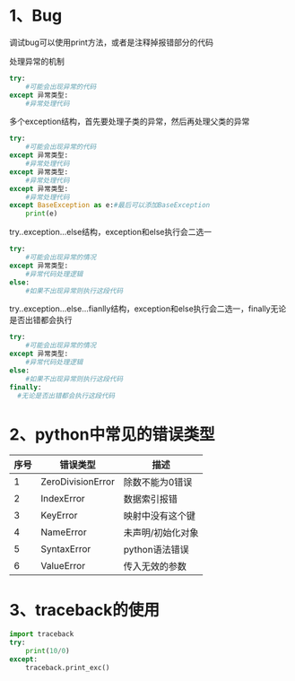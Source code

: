 # 1、Bug

调试bug可以使用print方法，或者是注释掉报错部分的代码

处理异常的机制

```python
try:
	#可能会出现异常的代码
except 异常类型:
	#异常处理代码
```



多个exception结构，首先要处理子类的异常，然后再处理父类的异常

```python
try:
	#可能会出现异常的代码
except 异常类型:
	#异常处理代码
except 异常类型:
	#异常处理代码
except 异常类型:
	#异常处理代码
except BaseException as e:#最后可以添加BaseException
	print(e)
```



try..exception...else结构，exception和else执行会二选一

```python
try:
	#可能会出现异常的情况
except 异常类型:
	#异常代码处理逻辑
else:
	#如果不出现异常则执行这段代码
```



try..exception...else...fianlly结构，exception和else执行会二选一，finally无论是否出错都会执行

```python
try:
	#可能会出现异常的情况
except 异常类型:
	#异常代码处理逻辑
else:
	#如果不出现异常则执行这段代码
finally:
  #无论是否出错都会执行这段代码

```

# 2、python中常见的错误类型

| 序号 | 错误类型          | 描述              |
| ---- | ----------------- | ----------------- |
| 1    | ZeroDivisionError | 除数不能为0错误   |
| 2    | IndexError        | 数据索引报错      |
| 3    | KeyError          | 映射中没有这个键  |
| 4    | NameError         | 未声明/初始化对象 |
| 5    | SyntaxError       | python语法错误    |
| 6    | ValueError        | 传入无效的参数    |

# 3、traceback的使用

```python
import traceback
try:
    print(10/0)
except:
    traceback.print_exc()
```




